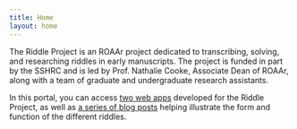 ```yaml
---
title: Home
layout: home
---
```


The Riddle Project is an ROAAr project dedicated to transcribing, solving, and researching riddles in early manuscripts. The project is funded in part by the SSHRC and is led by Prof. Nathalie Cooke, Associate Dean of ROAAr, along with a team of graduate and undergraduate research assistants.

In this portal, you can access [two web apps](interactive-maps) developed for the Riddle Project, as well as [a series of blog posts](blog) helping illustrate the form and function of the different riddles.
